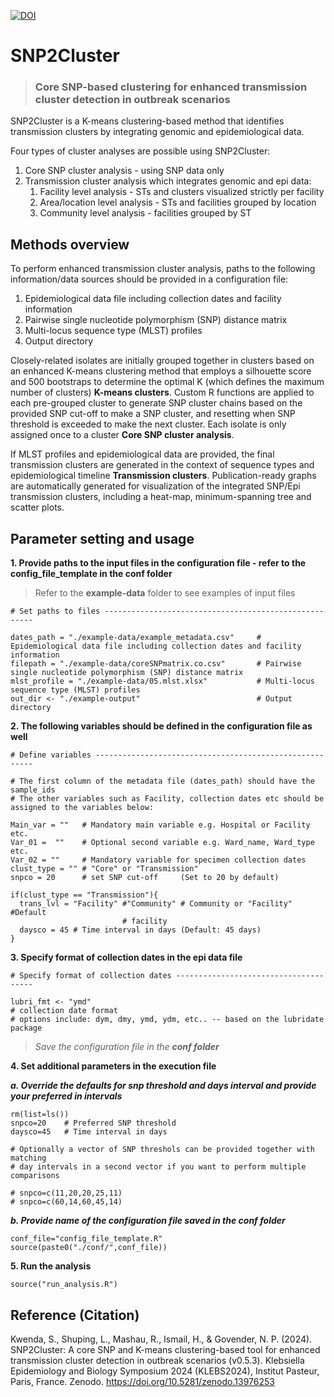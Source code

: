 [![DOI](https://zenodo.org/badge/807615693.svg)](https://doi.org/10.5281/zenodo.13976252)

# SNP2Cluster

> ### Core SNP-based clustering for enhanced transmission cluster detection in outbreak scenarios

SNP2Cluster is a K-means clustering-based method that identifies transmission clusters by integrating genomic and epidemiological data. 

Four types of cluster analyses are possible using SNP2Cluster:

1. Core SNP cluster analysis - using SNP data only
2. Transmission cluster analysis which integrates genomic and epi data:
    1. Facility level analysis - STs and clusters visualized strictly per facility
    1. Area/location level analysis - STs and facilities grouped by location
    1. Community level analysis - facilities grouped by ST
  
## Methods overview
To perform enhanced transmission cluster analysis, paths to the following information/data sources should be provided in a configuration file: 
  1. Epidemiological data file including collection dates and facility 
     information
  2. Pairwise single nucleotide polymorphism (SNP) distance matrix 
  3. Multi-locus sequence type (MLST) profiles
  4. Output directory

Closely-related isolates are initially grouped together in clusters based on an enhanced K-means clustering method that employs a silhouette score and 500 bootstraps to determine the optimal K (which defines the maximum number of clusters) **K-means clusters**. Custom R functions are applied to each pre-grouped cluster to generate SNP cluster chains based on the provided SNP cut-off to make a SNP cluster, and resetting when SNP threshold is exceeded to make the next cluster. Each isolate is only assigned once to a cluster **Core SNP cluster analysis**. 

If MLST profiles and epidemiological data are provided, the final transmission clusters are generated in the context of sequence types and epidemiological timeline **Transmission clusters**. Publication-ready graphs are automatically generated for visualization of the integrated SNP/Epi transmission clusters, including a heat-map, minimum-spanning tree and scatter plots.

## Parameter setting and usage
**1. Provide paths to the input files in the configuration file - refer to the config_file_template in the conf folder**

> Refer to the **example-data** folder to see examples of input files

```
# Set paths to files ------------------------------------------------------

dates_path = "./example-data/example_metadata.csv"     # Epidemiological data file including collection dates and facility information
filepath = "./example-data/coreSNPmatrix.co.csv"       # Pairwise single nucleotide polymorphism (SNP) distance matrix
mlst_profile = "./example-data/05.mlst.xlsx"           # Multi-locus sequence type (MLST) profiles
out_dir <- "./example-output"                          # Output directory

```

**2. The following variables should be defined in the configuration file as well**

```
# Define variables --------------------------------------------------------

# The first column of the metadata file (dates_path) should have the sample_ids
# The other variables such as Facility, collection dates etc should be assigned to the variables below:

Main_var = ""   # Mandatory main variable e.g. Hospital or Facility etc.
Var_01 =  ""    # Optional second variable e.g. Ward_name, Ward_type etc. 
Var_02 = ""     # Mandatory variable for specimen collection dates
clust_type = "" # "Core" or "Transmission"
snpco = 20      # set SNP cut-off     (Set to 20 by default)

if(clust_type == "Transmission"){
  trans_lvl = "Facility" #"Community" # Community or "Facility" #Default 
                         # facility
  daysco = 45 # Time interval in days (Default: 45 days)
}

```
**3. Specify format of collection dates in the epi data file**

```
# Specify format of collection dates --------------------------------------

lubri_fmt <- "ymd" 
# collection date format
# options include: dym, dmy, ymd, ydm, etc.. -- based on the lubridate package

```

>  _Save the configuration file in the **conf folder**_


**4. Set additional parameters in the execution file**

_**a. Override the defaults for snp threshold and days interval and provide your preferred in intervals**_
```
rm(list=ls())
snpco=20    # Preferred SNP threshold
daysco=45   # Time interval in days

# Optionally a vector of SNP threshols can be provided together with matching
# day intervals in a second vector if you want to perform multiple comparisons

# snpco=c(11,20,20,25,11)
# snpco=c(60,14,60,45,14)

```

_**b. Provide name of the configuration file saved in the conf folder**_

```
conf_file="config_file_template.R"      
source(paste0("./conf/",conf_file))

```

**5. Run the analysis**
```
source("run_analysis.R")
```

## Reference (Citation)
Kwenda, S., Shuping, L., Mashau, R., Ismail, H., & Govender, N. P. (2024). SNP2Cluster: A core SNP and K-means clustering-based tool for enhanced transmission cluster detection in outbreak scenarios (v0.5.3). Klebsiella Epidemiology and Biology Symposium 2024 (KLEBS2024), Institut Pasteur, Paris, France. Zenodo. https://doi.org/10.5281/zenodo.13976253
